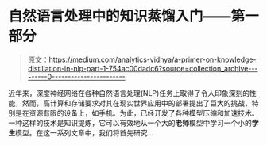 # 自然语言处理中的知识蒸馏入门——第一部分

> 原文：<https://medium.com/analytics-vidhya/a-primer-on-knowledge-distillation-in-nlp-part-1-754ac00dadc6?source=collection_archive---------0----------------------->

近年来，深度神经网络在各种自然语言处理(NLP)任务上取得了令人印象深刻的性能，然而，高计算和存储要求对其在现实世界应用中的部署提出了巨大的挑战，特别是在资源有限的设备上，如手机。为此，已经开发了各种模型压缩和加速技术。一种这样的技术是知识提炼，它可以有效地从一个大的**老师**模型中学习一个小的**学生**模型。在这一系列文章中，我们将首先研究…